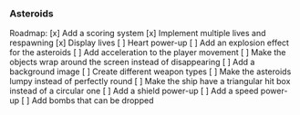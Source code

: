 ### Asteroids

Roadmap:
[x] Add a scoring system
[x] Implement multiple lives and respawning
    [x] Display lives
    [ ] Heart power-up
[ ] Add an explosion effect for the asteroids
[ ] Add acceleration to the player movement
[ ] Make the objects wrap around the screen instead of disappearing
[ ] Add a background image
[ ] Create different weapon types
[ ] Make the asteroids lumpy instead of perfectly round
[ ] Make the ship have a triangular hit box instead of a circular one
[ ] Add a shield power-up
[ ] Add a speed power-up
[ ] Add bombs that can be dropped